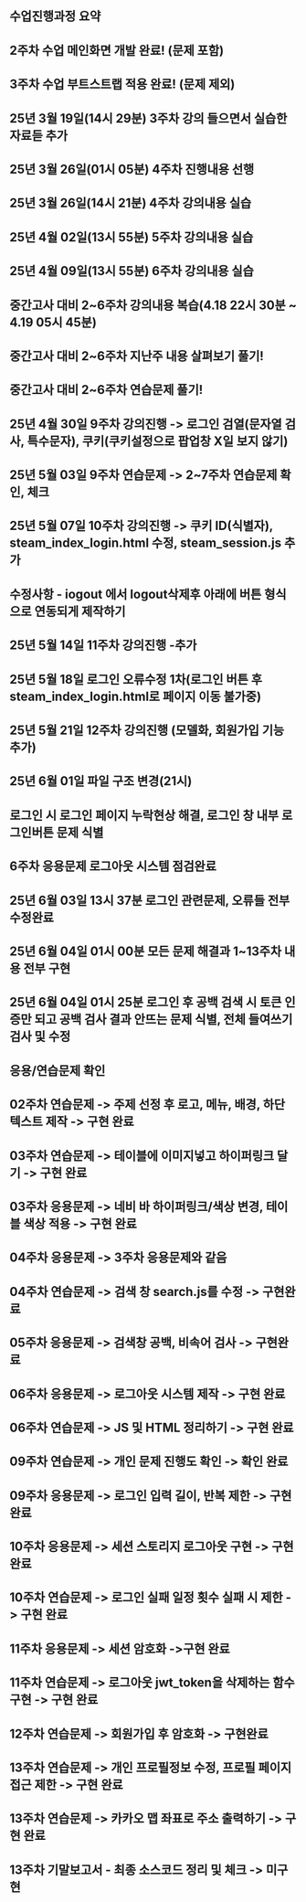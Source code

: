 ## 수업진행과정 요약
## 2주차 수업 메인화면 개발 완료! (문제 포함)
## 3주차 수업 부트스트랩 적용 완료! (문제 제외)
## 25년 3월 19일(14시 29분) 3주차 강의 들으면서 실습한 자료듣 추가
## 25년 3월 26일(01시 05분) 4주차 진행내용 선행
## 25년 3월 26일(14시 21분) 4주차 강의내용 실습
## 25년 4월 02일(13시 55분) 5주차 강의내용 실습
## 25년 4월 09일(13시 55분) 6주차 강의내용 실습
## 중간고사 대비 2~6주차 강의내용 복습(4.18 22시 30분 ~ 4.19 05시 45분)
## 중간고사 대비 2~6주차 지난주 내용 살펴보기 풀기!
## 중간고사 대비 2~6주차 연습문제 풀기!
## 25년 4월 30일 9주차 강의진행 -> 로그인 검열(문자열 검사, 특수문자), 쿠키(쿠키설정으로 팝업창 X일 보지 않기)
## 25년 5월 03일 9주차 연습문제 -> 2~7주차 연습문제 확인, 체크
## 25년 5월 07일 10주차 강의진행 -> 쿠키 ID(식별자), steam_index_login.html 수정, steam_session.js 추가
## 수정사항 - iogout <body class="text-center" onload="logout();">에서 logout삭제후 아래에 버튼 형식으로 연동되게 제작하기
## 25년 5월 14일 11주차 강의진행 -추가
## 25년 5월 18일 로그인 오류수정 1차(로그인 버튼 후 steam_index_login.html로 페이지 이동 불가중)
## 25년 5월 21일 12주차 강의진행 (모델화, 회원가입 기능 추가)
## 25년 6월 01일 파일 구조 변경(21시)
## 로그인 시 로그인 페이지 누락현상 해결, 로그인 창 내부 로그인버튼 문제 식별
## 6주차 응용문제 로그아웃 시스템 점검완료
## 25년 6월 03일 13시 37분 로그인 관련문제, 오류들 전부 수정완료
## 25년 6월 04일 01시 00분 모든 문제 해결과 1~13주차 내용 전부 구현
## 25년 6월 04일 01시 25분 로그인 후 공백 검색 시 토큰 인증만 되고 공백 검사 결과 안뜨는 문제 식별, 전체 들여쓰기 검사 및 수정


## 응용/연습문제 확인
## 02주차 연습문제 -> 주제 선정 후 로고, 메뉴, 배경, 하단 텍스트 제작 -> 구현 완료
## 03주차 연습문제 -> 테이블에 이미지넣고 하이퍼링크 달기 -> 구현 완료
## 03주차 응용문제 -> 네비 바 하이퍼링크/색상 변경, 테이블 색상 적용 -> 구현 완료
## 04주차 응용문제 -> 3주차 응용문제와 같음
## 04주차 연습문제 -> 검색 창 search.js를 수정 -> 구현완료
## 05주차 응용문제 -> 검색창 공백, 비속어 검사 -> 구현완료
## 06주차 응용문제 -> 로그아웃 시스템 제작 -> 구현 완료
## 06주차 연습문제 -> JS 및 HTML 정리하기 -> 구현 완료
## 09주차 연습문제 -> 개인 문제 진행도 확인 -> 확인 완료
## 09주차 응용문제 -> 로그인 입력 길이, 반복 제한 -> 구현 완료
## 10주차 응용문제 -> 세션 스토리지 로그아웃 구현 -> 구현완료
## 10주차 연습문제 -> 로그인 실패 일정 횟수 실패 시 제한 -> 구현 완료
## 11주차 응용문제 -> 세션 암호화 ->구현 완료
## 11주차 연습문제 -> 로그아웃 jwt_token을 삭제하는 함수 구현 -> 구현 완료
## 12주차 연습문제 -> 회원가입 후 암호화 -> 구현완료
## 13주차 연습문제 -> 개인 프로필정보 수정, 프로필 페이지 접근 제한 -> 구현 완료
## 13주차 연습문제 -> 카카오 맵 좌표로 주소 출력하기 -> 구현 완료
## 13주차 기말보고서 - 최종 소스코드 정리 및 체크 -> 미구현

